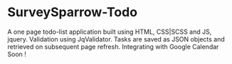 # SurveySparrow-Todo
A one page todo-list application built using HTML, CSS|SCSS and JS, jquery.
Validation using JqValidator. 
Tasks are saved as JSON objects and retrieved on subsequent page refresh. 
Integrating with Google Calendar Soon ! 
